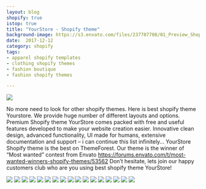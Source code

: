 ```yaml
---
layout: blog
shopify: true
istop: true
title: "YourStore - Shopify theme"
background-image: https://s3.envato.com/files/237707708/01_Preview_Shopify-2-0-1.__large_preview.jpg
date:  2017-12-12
category: shopify
tags:
- apparel shopify templates
- clothing shopify themes
- fashion boutique
- fashion shopify themes

---
```

 
 ![](https://s3.envato.com/files/237707708/01_Preview_Shopify-2-0-1.__large_preview.jpg)
 
 No more need to look for other shopify themes. Here is best shopify theme Yourstore. We provide huge number of different layouts and options. Premium Shopify theme YourStore comes packed with free and useful features developed to make your website creation easier. Innovative clean design, advanced functionality, UI made for humans, extensive documentation and support – i can continue this list infinitely… YourStore Shopify theme is the best on ThemeForest. Our theme is the winner of “Most wanted” contest from Envato https://forums.envato.com/t/most-wanted-winners-shopify-themes/53562 Don’t hesitate, lets join our happy customers club who are you using best shopify theme YourStore!

 ![](https://camo.envatousercontent.com/57d6db63a4faeb1221c040554f18a06950b10019/687474703a2f2f6f6365616e2e746f6e7974656d706c617465732e636f6d2f646573632f796f757273746f72652d73686f706966792f62616e6e65725f3939392e6a7067)
 ![](https://camo.envatousercontent.com/de5234b313909350fa49ee86f807722e35e2a82b/687474703a2f2f6f6365616e2e746f6e7974656d706c617465732e636f6d2f646573632f796f757273746f72652d73686f706966792f50726573656e746174696f5f53686f706966793233312e6a7067)
 ![](https://camo.envatousercontent.com/bb6732e81ab95c700d0da13eff4a9619bfc9f5f6/687474703a2f2f6f6365616e2e746f6e7974656d706c617465732e636f6d2f646573632f796f757273746f72652d73686f706966792f50726573656e746174696f5f53686f706966793234312e6a7067)
 ![](https://camo.envatousercontent.com/fa3a70be8042cf49bcb3fa0ad6ca508b2ea11a94/687474703a2f2f6f6365616e2e746f6e7974656d706c617465732e636f6d2f646573632f796f757273746f72652d73686f706966792f333630305f2e706e67)
 ![](https://camo.envatousercontent.com/322893a12702fc19e7f595e2b15709832ea58d72/687474703a2f2f6f6365616e2e746f6e7974656d706c617465732e636f6d2f646573632f796f757273746f72652d73686f706966792f50726573656e746174696f5f53686f7069667932362e6a7067)
 ![](https://camo.envatousercontent.com/253b5aed86e3fb705814c7fcf5c838b0aa156ce5/687474703a2f2f6f6365616e2e746f6e7974656d706c617465732e636f6d2f646573632f796f757273746f72652d73686f706966792f50726573656e746174696f5f53686f7069667932372e6a7067)
 ![](https://camo.envatousercontent.com/34431b4f7439b66eddb64480544b304cc6ac3a8f/687474703a2f2f6f6365616e2e746f6e7974656d706c617465732e636f6d2f646573632f796f757273746f72652d73686f706966792f50726573656e746174696f5f53686f7069667932382e6a7067)
 ![](https://camo.envatousercontent.com/bd82a3eb637fee761f0a6185173c99f709bf2557/687474703a2f2f6f6365616e2e746f6e7974656d706c617465732e636f6d2f646573632f796f757273746f72652d73686f706966792f50726573656e746174696f5f53686f706966793239312e6a7067)
 ![](https://camo.envatousercontent.com/b7a5e592b0bd999feb2e9fa4ca0a7e88edfe62d3/687474703a2f2f6f6365616e2e746f6e7974656d706c617465732e636f6d2f646573632f796f757273746f72652d73686f706966792f50726573656e746174696f5f53686f706966793330312e6a7067)
 ![](https://camo.envatousercontent.com/a977d6e9d8ca0bd93cd50aba3b902b7e3ea882a3/687474703a2f2f6f6365616e2e746f6e7974656d706c617465732e636f6d2f646573632f796f757273746f72652d73686f706966792f50726573656e746174696f5f53686f706966793331312e6a7067)
 ![](https://camo.envatousercontent.com/10f84ea70cdac946f0ae0a212d1bbe5f0510120e/687474703a2f2f6f6365616e2e746f6e7974656d706c617465732e636f6d2f646573632f796f757273746f72652d73686f706966792f395f2e6a7067)
 ![](https://camo.envatousercontent.com/b701565163280da95cb5413ed26c1931afa03632/687474703a2f2f6f6365616e2e746f6e7974656d706c617465732e636f6d2f646573632f796f757273746f72652d73686f706966792f726963682e6a7067)
 ![](https://camo.envatousercontent.com/522bbb6f900c5703c77df28e191c45d76a8f804f/687474703a2f2f6f6365616e2e746f6e7974656d706c617465732e636f6d2f646573632f796f757273746f72652d73686f706966792f6973686f702e6a7067)
 ![](https://camo.envatousercontent.com/fd22ef03e96256b0d2a7a5b6a0de58e2dd883b82/687474703a2f2f6f6365616e2e746f6e7974656d706c617465732e636f6d2f646573632f796f757273746f72652d73686f706966792f70726573656e745f73686f706966795f6e65772e6a7067)
 ![](https://camo.envatousercontent.com/493b7d36da462816d345a5a378c033544669eca4/687474703a2f2f6f6365616e2e746f6e7974656d706c617465732e636f6d2f646573632f796f757273746f72652d73686f706966792f6578616d706c6573302e6a7067)
 ![](https://camo.envatousercontent.com/84c79d2095862667f1889c5c64ccf7f1bbcc62ca/687474703a2f2f6f6365616e2e746f6e7974656d706c617465732e636f6d2f646573632f796f757273746f72652d73686f706966792f6578616d706c657331322e6a7067)
 ![](https://camo.envatousercontent.com/fb9da64d3aee950ee656790d5658d9b7b3d0e905/687474703a2f2f6f6365616e2e746f6e7974656d706c617465732e636f6d2f646573632f796f757273746f72652d73686f706966792f6578616d706c6533332e6a7067)
 ![]()
